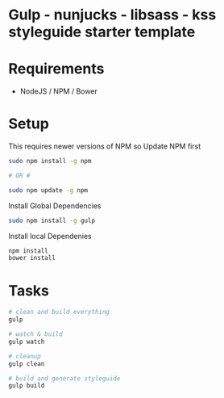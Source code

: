 # Gulp - nunjucks - libsass - kss styleguide starter template

# Requirements

- NodeJS / NPM / Bower

# Setup

This requires newer versions of NPM so Update NPM first

````bash
sudo npm install -g npm

# OR #

sudo npm update -g npm
````

Install Global Dependencies

````bash
sudo npm install -g gulp
````

Install local Dependenies

````bash
npm install
bower install
````

# Tasks

````bash
# clean and build everything
gulp

# watch & build
gulp watch

# cleanup
gulp clean

# build and generate styleguide
gulp build